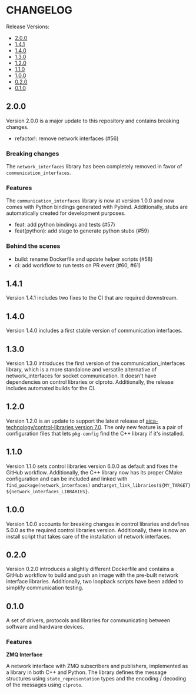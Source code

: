 # CHANGELOG

Release Versions:

- [2.0.0](#200)
- [1.4.1](#141)
- [1.4.0](#140)
- [1.3.0](#130)
- [1.2.0](#120)
- [1.1.0](#110)
- [1.0.0](#100)
- [0.2.0](#020)
- [0.1.0](#010)

## 2.0.0

Version 2.0.0 is a major update to this repository and contains breaking changes.

- refactor!: remove network interfaces (#56)

### Breaking changes

The `network_interfaces` library has been completely removed in favor of `communication_interfaces`.

### Features

The `communication_interfaces` library is now at version 1.0.0 and now comes with Python bindings generated with Pybind.
Additionally, stubs are automatically created for development purposes.

- feat: add python bindings and tests (#57)
- feat(python): add stage to generate python stubs (#59)

### Behind the scenes

- build: rename Dockerfile and update helper scripts (#58)
- ci: add workflow to run tests on PR event (#60, #61)

## 1.4.1

Version 1.4.1 includes two fixes to the CI that are required downstream.

## 1.4.0

Version 1.4.0 includes a first stable version of communication interfaces.

## 1.3.0

Version 1.3.0 introduces the first version of the communication_interfaces library, which is a more standalone and
versatile alternative of network_interfaces for socket communication. It doesn't have dependencies on control libraries
or clproto. Additionally, the release includes automated builds for the CI.

## 1.2.0

Version 1.2.0 is an update to support the latest release of
[aica-technology/control-libraries version 7.0](https://github.com/aica-technology/control-libraries/releases/tag/v7.0.0).
The only new feature is a pair of configuration files that lets `pkg-config` find the C++ library if it's installed.

## 1.1.0

Version 1.1.0 sets control libraries version 6.0.0 as default and fixes the GitHub workflow. Additionally, the C++
library now has its proper CMake configuration and can be included and linked with `find_package(network_interfaces)`
and`target_link_libraries(${MY_TARGET} ${network_interfaces_LIBRARIES}`.

## 1.0.0

Version 1.0.0 accounts for breaking changes in control libraries and defines 5.0.0 as the required control libraries
version. Additionally, there is now an install script that takes care of the installation of network interfaces.

## 0.2.0

Version 0.2.0 introduces a slightly different Dockerfile and contains a GitHub workflow to build and push an image with
the pre-built network interface libraries. Additionally, two loopback scripts have been added to simplify communication
testing.

## 0.1.0

A set of drivers, protocols and libraries for communicating between software and hardware devices.

### Features

**ZMQ Interface**

A network interface with ZMQ subscribers and publishers, implemented as a library in both C++ and Python. The library
defines the message structures using `state_representation` types and the encoding / decoding of the messages
using `clproto`.
